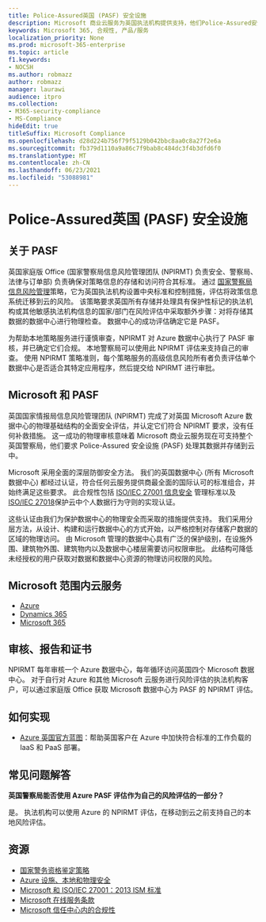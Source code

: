 ```yaml
---
title: Police-Assured英国 (PASF) 安全设施
description: Microsoft 商业云服务为英国执法机构提供支持，他们Police-Assured安全设施处理其数据并存储到云中。
keywords: Microsoft 365, 合规性, 产品/服务
localization_priority: None
ms.prod: microsoft-365-enterprise
ms.topic: article
f1.keywords:
- NOCSH
ms.author: robmazz
author: robmazz
manager: laurawi
audience: itpro
ms.collection:
- M365-security-compliance
- MS-Compliance
hideEdit: true
titleSuffix: Microsoft Compliance
ms.openlocfilehash: d28d224b756f79f5129b042bbc8aa0c8a27f2e6a
ms.sourcegitcommit: fb379d1110a9a86c7f9bab8c484dc3f4b3dfd6f0
ms.translationtype: MT
ms.contentlocale: zh-CN
ms.lasthandoff: 06/23/2021
ms.locfileid: "53088981"
---
```

# <a name="police-assured-secure-facilities-pasf-united-kingdom"></a>Police-Assured英国 (PASF) 安全设施

## <a name="about-pasf"></a>关于 PASF

英国家庭版 Office (国家警察局信息风险管理团队 (NPIRMT) 负责安全、警察局、法律与订单部) 负责确保对策略信息的存储和访问符合其标准。 通过 [国家警察局信息风险管理](http://library.college.police.uk/docs/APP-National-Policing-Information-Risk-Management-Policy.pdf)策略，它为英国执法机构设置中央标准和控制措施，评估将政策信息系统迁移到云的风险。 该策略要求英国所有存储并处理具有保护性标记的执法机构或其他敏感执法机构信息的国家/部门在风险评估中采取额外步骤：对将存储其数据的数据中心进行物理检查。 数据中心的成功评估确定它是 PASF。

为帮助本地策略服务进行谨慎审查，NPIRMT 对 Azure 数据中心执行了 PASF 审核，并已确定它们合规。 本地警察局可以使用此 NPIRMT 评估来支持自己的审查。 使用 NPIRMT 策略准则，每个策略服务的高级信息风险所有者负责评估单个数据中心是否适合其特定应用程序，然后提交给 NPIRMT 进行审批。

## <a name="microsoft-and-pasf"></a>Microsoft 和 PASF

英国国家情报局信息风险管理团队 (NPIRMT) 完成了对英国 Microsoft Azure 数据中心的物理基础结构的全面安全评估，并认定它们符合 NPIRMT 要求，没有任何补救措施。 这一成功的物理审核意味着 Microsoft 商业云服务现在可支持整个英国警察局，他们要求 Police-Assured 安全设施 (PASF) 处理其数据并存储到云中。

Microsoft 采用全面的深层防御安全方法。 我们的英国数据中心 (所有 Microsoft 数据中心) 都经过认证，符合任何云服务提供商最全面的国际认可的标准[](https://azure.microsoft.com/overview/trusted-cloud/)组合，并始终满足这些要求。 此合规性包括 [ISO/IEC 27001 信息安全](offering-iso-27001.md) 管理标准以及 [ISO/IEC 27018](offering-iso-27018.md)保护云中个人数据行为守则的实现认证。

这些认证由我们为保护数据中心的物理安全而采取的措施提供支持。 我们采用分层方法，从设计、构建和运行数据中心的方式开始，以严格控制对存储客户数据的区域的物理访问。 由 Microsoft 管理的数据中心具有广泛的保护级别，在设施外围、建筑物外围、建筑物内以及数据中心楼层需要访问权限审批。 此结构可降低未经授权的用户获取对数据和数据中心资源的物理访问权限的风险。

## <a name="microsoft-in-scope-cloud-services"></a>Microsoft 范围内云服务

- [Azure](https://gallery.technet.microsoft.com/Overview-of-Azure-c1be3942)
- [Dynamics 365](https://download.microsoft.com/download/E/1/9/E1977163-7A86-4812-AC18-C03ADC958AAF/Microsoft_Dynamics_365_Cloud_Service_Compliance_Datasheet.pdf)
- [Microsoft 365](https://servicetrust.microsoft.com/ViewPage/TrustDocuments?command=Download&downloadType=Document&downloadId=9f756cce-b15d-45a9-94d7-6a583dee4401&docTab=6d000410-c9e9-11e7-9a91-892aae8839ad_Compliance_Guides)

## <a name="audits-reports-and-certificates"></a>审核、报告和证书

NPIRMT 每年审核一个 Azure 数据中心，每年循环访问英国四个 Microsoft 数据中心。 对于自行对 Azure 和其他 Microsoft 云服务进行风险评估的执法机构客户，可以通过家庭版 Office 获取 Microsoft 数据中心为 PASF 的 NPIRMT 评估。

## <a name="how-to-implement"></a>如何实现

- [Azure 英国官方蓝图](/azure/governance/blueprints/samples/ukofficial-uknhs)：帮助英国客户在 Azure 中加快符合标准的工作负载的 IaaS 和 PaaS 部署。

## <a name="frequently-asked-questions"></a>常见问题解答

**英国警察局能否使用 Azure PASF 评估作为自己的风险评估的一部分？**

是。 执法机构可以使用 Azure 的 NPIRMT 评估，在移动到云之前支持自己的本地风险评估。

## <a name="resources"></a>资源

- [国家警务资格鉴定策略](http://library.college.police.uk/docs/APP-National-Policing-Accreditation-Policy-2013.pdf)
- [Azure 设施、本地和物理安全](https://azure.microsoft.com/blog/azure-layered-approach-to-physical-security/)
- [Microsoft 和 ISO/IEC 27001：2013 ISM 标准](offering-iso-27001.md)
- [Microsoft 在线服务条款](https://www.microsoftvolumelicensing.com/DocumentSearch.aspx?Mode=3&DocumentTypeId=31)
- [Microsoft 信任中心内的合规性](https://www.microsoft.com/trust-center/compliance/compliance-overview)
